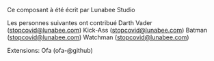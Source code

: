 Ce composant à été écrit par Lunabee Studio

Les personnes suivantes ont contribué
Darth Vader (stopcovid@lunabee.com)
Kick-Ass (stopcovid@lunabee.com)
Batman (stopcovid@lunabee.com)
Watchman (stopcovid@lunabee.com)

Extensions:
Ofa (ofa-@github)
